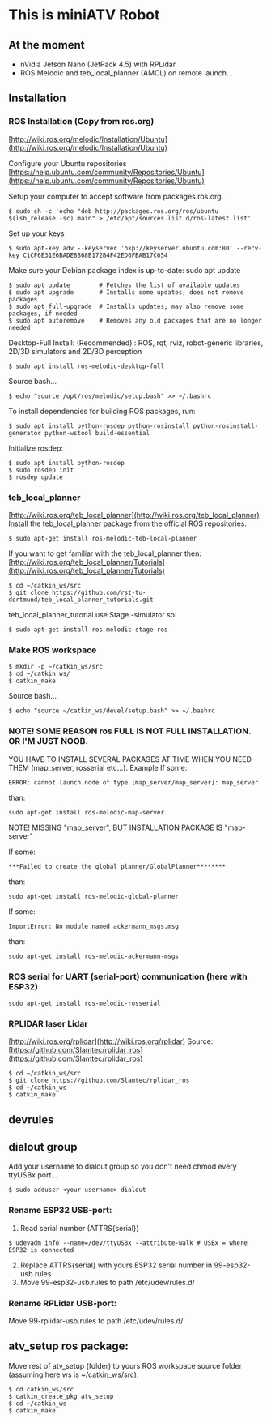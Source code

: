 # This is miniATV Robot

## At the moment
- nVidia Jetson Nano (JetPack 4.5) with RPLidar
- ROS Melodic and teb_local_planner (AMCL) on remote launch...

## Installation
### ROS Installation (Copy from ros.org)
[http://wiki.ros.org/melodic/Installation/Ubuntu](http://wiki.ros.org/melodic/Installation/Ubuntu)

Configure your Ubuntu repositories
[https://help.ubuntu.com/community/Repositories/Ubuntu](https://help.ubuntu.com/community/Repositories/Ubuntu)

Setup your computer to accept software from packages.ros.org.
```
$ sudo sh -c 'echo "deb http://packages.ros.org/ros/ubuntu $(lsb_release -sc) main" > /etc/apt/sources.list.d/ros-latest.list'
```
Set up your keys
```
$ sudo apt-key adv --keyserver 'hkp://keyserver.ubuntu.com:80' --recv-key C1CF6E31E6BADE8868B172B4F42ED6FBAB17C654
```
Make sure your Debian package index is up-to-date:
sudo apt update
```
$ sudo apt update        # Fetches the list of available updates
$ sudo apt upgrade       # Installs some updates; does not remove packages
$ sudo apt full-upgrade  # Installs updates; may also remove some packages, if needed
$ sudo apt autoremove    # Removes any old packages that are no longer needed
```

Desktop-Full Install: (Recommended) : ROS, rqt, rviz, robot-generic libraries, 2D/3D simulators and 2D/3D perception
```
$ sudo apt install ros-melodic-desktop-full
```
Source bash...
```
$ echo "source /opt/ros/melodic/setup.bash" >> ~/.bashrc
```
To install dependencies for building ROS packages, run:
```
$ sudo apt install python-rosdep python-rosinstall python-rosinstall-generator python-wstool build-essential
```
Initialize rosdep:
```
$ sudo apt install python-rosdep
$ sudo rosdep init
$ rosdep update
```

### teb_local_planner
[http://wiki.ros.org/teb_local_planner](http://wiki.ros.org/teb_local_planner)
Install the teb_local_planner package from the official ROS repositories:
```
$ sudo apt-get install ros-melodic-teb-local-planner
```
If you want to get familiar with the teb_local_planner then:
[http://wiki.ros.org/teb_local_planner/Tutorials](http://wiki.ros.org/teb_local_planner/Tutorials)
```
$ cd ~/catkin_ws/src
$ git clone https://github.com/rst-tu-dortmund/teb_local_planner_tutorials.git
```
teb_local_planner_tutorial use Stage -simulator so:
```
$ sudo apt-get install ros-melodic-stage-ros
```

### Make ROS workspace
```
$ mkdir -p ~/catkin_ws/src
$ cd ~/catkin_ws/
$ catkin_make
```
Source bash...
```
$ echo "source ~/catkin_ws/devel/setup.bash" >> ~/.bashrc
```

### NOTE! SOME REASON ros FULL IS NOT FULL INSTALLATION. OR I'M JUST NOOB.
YOU HAVE TO INSTALL SEVERAL PACKAGES AT TIME WHEN YOU NEED THEM (map_server, rosserial etc...).
Example
If some:
```
ERROR: cannot launch node of type [map_server/map_server]: map_server
```
than:
```
sudo apt-get install ros-melodic-map-server
```
NOTE! MISSING "map_server", BUT INSTALLATION PACKAGE IS "map-server"

If some:
```
***Failed to create the global_planner/GlobalPlanner********
```
than:
```
sudo apt-get install ros-melodic-global-planner
```

If some:
```
ImportError: No module named ackermann_msgs.msg
```
than:
```
sudo apt-get install ros-melodic-ackermann-msgs
```

### ROS serial for UART (serial-port) communication (here with ESP32)
```
sudo apt-get install ros-melodic-rosserial
```

### RPLIDAR laser Lidar
[http://wiki.ros.org/rplidar](http://wiki.ros.org/rplidar)
Source: [https://github.com/Slamtec/rplidar_ros](https://github.com/Slamtec/rplidar_ros)
```
$ cd ~/catkin_ws/src
$ git clone https://github.com/Slamtec/rplidar_ros
$ cd ~/catkin_ws
$ catkin_make
```

## devrules
## dialout group
Add your username to dialout group so you don't need chmod every ttyUSBx port...
```
$ sudo adduser <your username> dialout
```

### Rename ESP32 USB-port:
1. Read serial number (ATTRS{serial}) 
```
$ udevadm info --name=/dev/ttyUSBx --attribute-walk # USBx = where ESP32 is connected
```
2. Replace ATTRS{serial} with yours ESP32 serial number in 99-esp32-usb.rules
3. Move 99-esp32-usb.rules to path /etc/udev/rules.d/

### Rename RPLidar USB-port:
Move 99-rplidar-usb.rules to path /etc/udev/rules.d/

## atv_setup ros package:
Move rest of atv_setup (folder) to yours ROS workspace source folder (assuming here ws is ~/catkin_ws/src).
```
$ cd catkin_ws/src
$ catkin_create_pkg atv_setup
$ cd ~/catkin_ws
$ catkin_make
```
